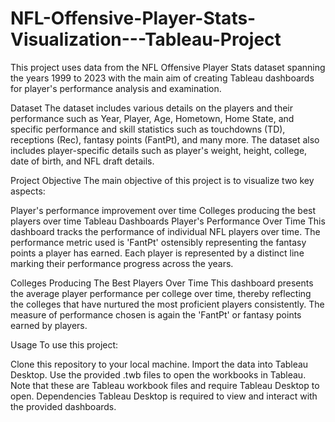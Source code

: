 # NFL-Offensive-Player-Stats-Visualization---Tableau-Project
This project uses data from the NFL Offensive Player Stats dataset spanning the years 1999 to 2023 with the main aim of creating Tableau dashboards for player's performance analysis and examination.

Dataset
The dataset includes various details on the players and their performance such as Year, Player, Age, Hometown, Home State, and specific performance and skill statistics such as touchdowns (TD), receptions (Rec), fantasy points (FantPt), and many more. The dataset also includes player-specific details such as player's weight, height, college, date of birth, and NFL draft details.

Project Objective
The main objective of this project is to visualize two key aspects:

Player's performance improvement over time
Colleges producing the best players over time
Tableau Dashboards
Player's Performance Over Time
This dashboard tracks the performance of individual NFL players over time. The performance metric used is 'FantPt' ostensibly representing the fantasy points a player has earned. Each player is represented by a distinct line marking their performance progress across the years.

Colleges Producing The Best Players Over Time
This dashboard presents the average player performance per college over time, thereby reflecting the colleges that have nurtured the most proficient players consistently. The measure of performance chosen is again the 'FantPt' or fantasy points earned by players.

Usage
To use this project:

Clone this repository to your local machine.
Import the data into Tableau Desktop.
Use the provided .twb files to open the workbooks in Tableau. Note that these are Tableau workbook files and require Tableau Desktop to open.
Dependencies
Tableau Desktop is required to view and interact with the provided dashboards.
